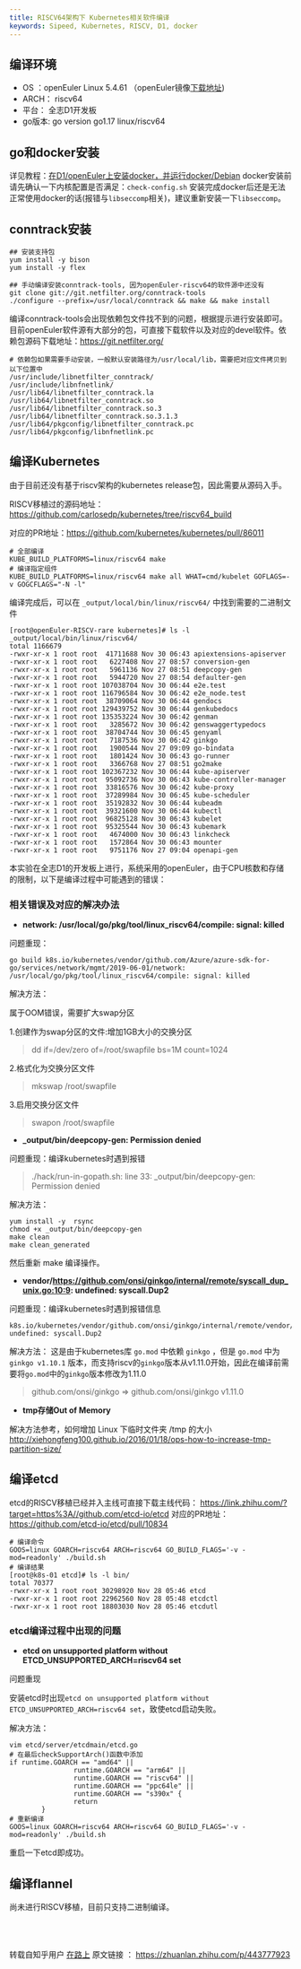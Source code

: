 ```yaml
---
title: RISCV64架构下 Kubernetes相关软件编译
keywords: Sipeed, Kubernetes, RISCV, D1, docker
---
```


## 编译环境

* OS ：openEuler Linux 5.4.61 （openEuler镜像[下载地址](https://mirror.iscas.ac.cn/plct/openEuler-D1-wifi-hdmi-docker-20210826.img.bz2))
* ARCH： riscv64
* 平台： 全志D1开发板
* go版本: go version go1.17 linux/riscv64

## go和docker安装

详见教程：[在D1/openEuler上安装docker，并运行docker/Debian](https://zhuanlan.zhihu.com/p/406132856)
docker安装前请先确认一下内核配置是否满足：`check-config.sh`
安装完成docker后还是无法正常使用docker的话(报错与`libseccomp`相关)，建议重新安装一下`libseccomp`。

## conntrack安装
```
## 安装支持包
yum install -y bison
yum install -y flex

## 手动编译安装conntrack-tools, 因为openEuler-riscv64的软件源中还没有
git clone git://git.netfilter.org/conntrack-tools
./configure --prefix=/usr/local/conntrack && make && make install
```

编译conntrack-tools会出现依赖包文件找不到的问题，根据提示进行安装即可。目前openEuler软件源有大部分的包，可直接下载软件以及对应的devel软件。依赖包源码下载地址：<https://git.netfilter.org/>

```
# 依赖包如果需要手动安装，一般默认安装路径为/usr/local/lib，需要把对应文件拷贝到以下位置中
/usr/include/libnetfilter_conntrack/
/usr/include/libnfnetlink/
/usr/lib64/libnetfilter_conntrack.la
/usr/lib64/libnetfilter_conntrack.so
/usr/lib64/libnetfilter_conntrack.so.3
/usr/lib64/libnetfilter_conntrack.so.3.1.3
/usr/lib64/pkgconfig/libnetfilter_conntrack.pc
/usr/lib64/pkgconfig/libnfnetlink.pc
```

## 编译Kubernetes

由于目前还没有基于riscv架构的kubernetes release包，因此需要从源码入手。

RISCV移植过的源码地址：<https://github.com/carlosedp/kubernetes/tree/riscv64_build>

对应的PR地址：<https://github.com/kubernetes/kubernetes/pull/86011>
```
# 全部编译
KUBE_BUILD_PLATFORMS=linux/riscv64 make
# 编译指定组件
KUBE_BUILD_PLATFORMS=linux/riscv64 make all WHAT=cmd/kubelet GOFLAGS=-v GOGCFLAGS="-N -l"
```

编译完成后，可以在 `_output/local/bin/linux/riscv64/` 中找到需要的二进制文件
```
[root@openEuler-RISCV-rare kubernetes]# ls -l _output/local/bin/linux/riscv64/
total 1166679
-rwxr-xr-x 1 root root  41711688 Nov 30 06:43 apiextensions-apiserver
-rwxr-xr-x 1 root root   6227408 Nov 27 08:57 conversion-gen
-rwxr-xr-x 1 root root   5961136 Nov 27 08:51 deepcopy-gen
-rwxr-xr-x 1 root root   5944720 Nov 27 08:54 defaulter-gen
-rwxr-xr-x 1 root root 107038704 Nov 30 06:44 e2e.test
-rwxr-xr-x 1 root root 116796584 Nov 30 06:42 e2e_node.test
-rwxr-xr-x 1 root root  38709064 Nov 30 06:44 gendocs
-rwxr-xr-x 1 root root 129439752 Nov 30 06:44 genkubedocs
-rwxr-xr-x 1 root root 135353224 Nov 30 06:42 genman
-rwxr-xr-x 1 root root   3285672 Nov 30 06:42 genswaggertypedocs
-rwxr-xr-x 1 root root  38704744 Nov 30 06:45 genyaml
-rwxr-xr-x 1 root root   7187536 Nov 30 06:42 ginkgo
-rwxr-xr-x 1 root root   1900544 Nov 27 09:09 go-bindata
-rwxr-xr-x 1 root root   1801424 Nov 30 06:43 go-runner
-rwxr-xr-x 1 root root   3366768 Nov 27 08:51 go2make
-rwxr-xr-x 1 root root 102367232 Nov 30 06:44 kube-apiserver
-rwxr-xr-x 1 root root  95092736 Nov 30 06:43 kube-controller-manager
-rwxr-xr-x 1 root root  33816576 Nov 30 06:42 kube-proxy
-rwxr-xr-x 1 root root  37289984 Nov 30 06:45 kube-scheduler
-rwxr-xr-x 1 root root  35192832 Nov 30 06:44 kubeadm
-rwxr-xr-x 1 root root  39321600 Nov 30 06:44 kubectl
-rwxr-xr-x 1 root root  96825128 Nov 30 06:43 kubelet
-rwxr-xr-x 1 root root  95325544 Nov 30 06:43 kubemark
-rwxr-xr-x 1 root root   4674000 Nov 30 06:43 linkcheck
-rwxr-xr-x 1 root root   1572864 Nov 30 06:43 mounter
-rwxr-xr-x 1 root root   9751176 Nov 27 09:04 openapi-gen
```

本实验在全志D1的开发板上进行，系统采用的openEuler，由于CPU核数和存储的限制，以下是编译过程中可能遇到的错误：
### 相关错误及对应的解决办法
+  **network: /usr/local/go/pkg/tool/linux_riscv64/compile: signal: killed**

问题重现： 
```
go build k8s.io/kubernetes/vendor/github.com/Azure/azure-sdk-for-go/services/network/mgmt/2019-06-01/network: /usr/local/go/pkg/tool/linux_riscv64/compile: signal: killed
```

解决方法：

属于OOM错误，需要扩大swap分区


1.创建作为swap分区的文件:增加1GB大小的交换分区
>dd if=/dev/zero of=/root/swapfile bs=1M count=1024

2.格式化为交换分区文件
>mkswap /root/swapfile

3.启用交换分区文件
>swapon /root/swapfile

+  **_output/bin/deepcopy-gen: Permission denied**
  
问题重现：编译kubernetes时遇到报错
>./hack/run-in-gopath.sh: line 33: _output/bin/deepcopy-gen: Permission denied

解决方法：
```
yum install -y  rsync
chmod +x _output/bin/deepcopy-gen
make clean
make clean_generated
```
然后重新 make 编译操作。

+  **vendor/https://github.com/onsi/ginkgo/internal/remote/syscall_dup_unix.go:10:9: undefined: syscall.Dup2**

问题重现：编译kubernetes时遇到报错信息

```
k8s.io/kubernetes/vendor/github.com/onsi/ginkgo/internal/remote/vendor/github.com/onsi/ginkgo/internal/remote/syscall_dup_unix.go:10:9: undefined: syscall.Dup2
```

解决方法：
这是由于kubernetes库 `go.mod` 中依赖 `ginkgo` ，但是 `go.mod` 中为 `ginkgo v1.10.1` 版本，而支持riscv的`ginkgo`版本从v1.11.0开始，因此在编译前需要将`go.mod`中的`ginkgo`版本修改为1.11.0
>github.com/onsi/ginkgo => github.com/onsi/ginkgo v1.11.0

+  **tmp存储Out of Memory**

解决方法参考，如何增加 Linux 下临时文件夹 /tmp 的大小
http://xiehongfeng100.github.io/2016/01/18/ops-how-to-increase-tmp-partition-size/

## 编译etcd
etcd的RISCV移植已经并入主线可直接下载主线代码：
https://link.zhihu.com/?target=https%3A//github.com/etcd-io/etcd
对应的PR地址：https://github.com/etcd-io/etcd/pull/10834
```
# 编译命令
GOOS=linux GOARCH=riscv64 ARCH=riscv64 GO_BUILD_FLAGS='-v -mod=readonly' ./build.sh
# 编译结果
[root@k8s-01 etcd]# ls -l bin/
total 70377
-rwxr-xr-x 1 root root 30298920 Nov 28 05:46 etcd
-rwxr-xr-x 1 root root 22962560 Nov 28 05:48 etcdctl
-rwxr-xr-x 1 root root 18803030 Nov 28 05:46 etcdutl
```
### etcd编译过程中出现的问题
+  **etcd on unsupported platform without ETCD_UNSUPPORTED_ARCH=riscv64 set**

问题重现

安装etcd时出现`etcd on unsupported platform without ETCD_UNSUPPORTED_ARCH=riscv64 set`，致使etcd启动失败。

解决方法：
```
vim etcd/server/etcdmain/etcd.go
# 在最后checkSupportArch()函数中添加
if runtime.GOARCH == "amd64" ||
                runtime.GOARCH == "arm64" ||
                runtime.GOARCH == "riscv64" ||
                runtime.GOARCH == "ppc64le" ||
                runtime.GOARCH == "s390x" {
                return
        }
# 重新编译
GOOS=linux GOARCH=riscv64 ARCH=riscv64 GO_BUILD_FLAGS='-v -mod=readonly' ./build.sh
```
重启一下etcd即成功。
## 编译flannel
尚未进行RISCV移植，目前只支持二进制编译。


<br><br><br>
转载自知乎用户 [在路上](https://www.zhihu.com/people/zai-lu-shang-8-7)
原文链接 ： <https://zhuanlan.zhihu.com/p/443777923>